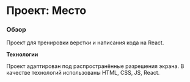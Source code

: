 # Проект: Место

### Обзор
Проект для тренировки верстки и написания кода на React.


**Технологии**

Проект адаптирован под  распространённые разрешения экрана.
В качестве технологий использованы HTML, CSS, JS, React.



